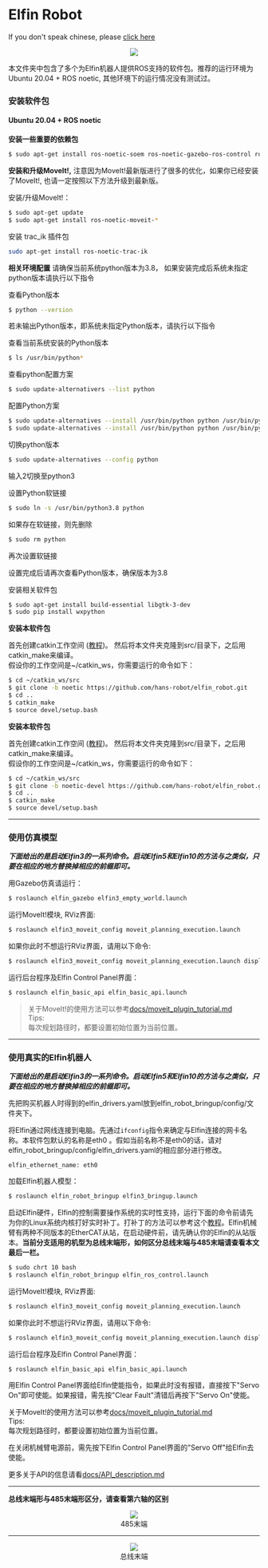 Elfin Robot
======

If you don't speak chinese, please [click here](./README_english.md)

<p align="center">
  <img src="docs/images/elfin.png" />
</p>


本文件夹中包含了多个为Elfin机器人提供ROS支持的软件包。推荐的运行环境为 Ubuntu 20.04 + ROS noetic, 其他环境下的运行情况没有测试过。

### 安装软件包

#### Ubuntu 20.04 + ROS noetic

**安装一些重要的依赖包**
```sh
$ sudo apt-get install ros-noetic-soem ros-noetic-gazebo-ros-control ros-noetic-ros-control ros-noetic-ros-controllers
```
**安装和升级MoveIt!,** 注意因为MoveIt!最新版进行了很多的优化，如果你已经安装了MoveIt!, 也请一定按照以下方法升级到最新版。

安装/升级MoveIt!：
```sh
$ sudo apt-get update
$ sudo apt-get install ros-noetic-moveit-*
```

安装 trac_ik 插件包
```sh
sudo apt-get install ros-noetic-trac-ik
```

**相关环境配置**
请确保当前系统python版本为3.8，
如果安装完成后系统未指定python版本请执行以下指令

查看Python版本
```sh
$ python --version
```
若未输出Python版本，即系统未指定Python版本，请执行以下指令

查看当前系统安装的Python版本
```sh
$ ls /usr/bin/python*
```

查看python配置方案
```sh
$ sudo update-alternativers --list python
```

配置Python方案
```sh
$ sudo update-alternatives --install /usr/bin/python python /usr/bin/python2 1
$ sudo update-alternatives --install /usr/bin/python python /usr/bin/python3 2
```

切换python版本
```sh
$ sudo update-alternatives --config python
```
输入2切换至python3

设置Python软链接
```sh
$ sudo ln -s /usr/bin/python3.8 python
```
如果存在软链接，则先删除
```sh
$ sudo rm python
```
再次设置软链接

设置完成后请再次查看Python版本，确保版本为3.8

安装相关软件包
```sh
$ sudo apt-get install build-essential libgtk-3-dev
$ sudo pip install wxpython
```

**安装本软件包**

首先创建catkin工作空间 ([教程](http://wiki.ros.org/catkin/Tutorials))。 然后将本文件夹克隆到src/目录下，之后用catkin_make来编译。  
假设你的工作空间是~/catkin_ws，你需要运行的命令如下：
```sh
$ cd ~/catkin_ws/src
$ git clone -b noetic https://github.com/hans-robot/elfin_robot.git
$ cd ..
$ catkin_make
$ source devel/setup.bash
```


**安装本软件包**

首先创建catkin工作空间 ([教程](http://wiki.ros.org/catkin/Tutorials))。 然后将本文件夹克隆到src/目录下，之后用catkin_make来编译。  
假设你的工作空间是~/catkin_ws，你需要运行的命令如下：
```sh
$ cd ~/catkin_ws/src
$ git clone -b noetic-devel https://github.com/hans-robot/elfin_robot.git
$ cd ..
$ catkin_make
$ source devel/setup.bash
```

---

### 使用仿真模型

***下面给出的是启动Elfin3的一系列命令。启动Elfin5和Elfin10的方法与之类似，只要在相应的地方替换掉相应的前缀即可。***

用Gazebo仿真请运行：
```sh
$ roslaunch elfin_gazebo elfin3_empty_world.launch
```

运行MoveIt!模块, RViz界面:
```sh
$ roslaunch elfin3_moveit_config moveit_planning_execution.launch
```
如果你此时不想运行RViz界面，请用以下命令:
```sh
$ roslaunch elfin3_moveit_config moveit_planning_execution.launch display:=false
```

运行后台程序及Elfin Control Panel界面：
```sh
$ roslaunch elfin_basic_api elfin_basic_api.launch
```

> 关于MoveIt!的使用方法可以参考[docs/moveit_plugin_tutorial.md](docs/moveit_plugin_tutorial.md)  
Tips:  
每次规划路径时，都要设置初始位置为当前位置。

---

### 使用真实的Elfin机器人

***下面给出的是启动Elfin3的一系列命令。启动Elfin5和Elfin10的方法与之类似，只要在相应的地方替换掉相应的前缀即可。***

先把购买机器人时得到的elfin_drivers.yaml放到elfin_robot_bringup/config/文件夹下。

将Elfin通过网线连接到电脑。先通过`ifconfig`指令来确定与Elfin连接的网卡名称。本软件包默认的名称是eth0 。假如当前名称不是eth0的话，请对elfin_robot_bringup/config/elfin_drivers.yaml的相应部分进行修改。
```
elfin_ethernet_name: eth0
```

加载Elfin机器人模型：
```sh
$ roslaunch elfin_robot_bringup elfin3_bringup.launch
```
启动Elfin硬件，Elfin的控制需要操作系统的实时性支持，运行下面的命令前请先为你的Linux系统内核打好实时补丁。打补丁的方法可以参考这个[教程](http://www.jianshu.com/p/8787e45a9e01)。Elfin机械臂有两种不同版本的EtherCAT从站，在启动硬件前，请先确认你的Elfin的从站版本。**当前分支适用的机型为总线末端形，如何区分总线末端与485末端请查看本文最后一栏。**
```sh
$ sudo chrt 10 bash
$ roslaunch elfin_robot_bringup elfin_ros_control.launch
```

运行MoveIt!模块, RViz界面:
```sh
$ roslaunch elfin3_moveit_config moveit_planning_execution.launch
```
如果你此时不想运行RViz界面，请用以下命令:
```sh
$ roslaunch elfin3_moveit_config moveit_planning_execution.launch display:=false
```

运行后台程序及Elfin Control Panel界面：
```sh
$ roslaunch elfin_basic_api elfin_basic_api.launch
```

用Elfin Control Panel界面给Elfin使能指令，如果此时没有报错，直接按下"Servo On"即可使能。如果报错，需先按"Clear Fault"清错后再按下"Servo On"使能。

关于MoveIt!的使用方法可以参考[docs/moveit_plugin_tutorial.md](docs/moveit_plugin_tutorial.md)  
Tips:  
每次规划路径时，都要设置初始位置为当前位置。

在关闭机械臂电源前，需先按下Elfin Control Panel界面的"Servo Off"给Elfin去使能。

更多关于API的信息请看[docs/API_description.md](docs/API_description.md)

---
**总线末端形与485末端形区分，请查看第六轴的区别**

<p align="center">
  <img src="docs/images/485_END.png" />
  <br>
  485末端
</p>

---

<p align="center">
  <img src="docs/images/ethercat_END.png" />
  <br>
  总线末端
</p>